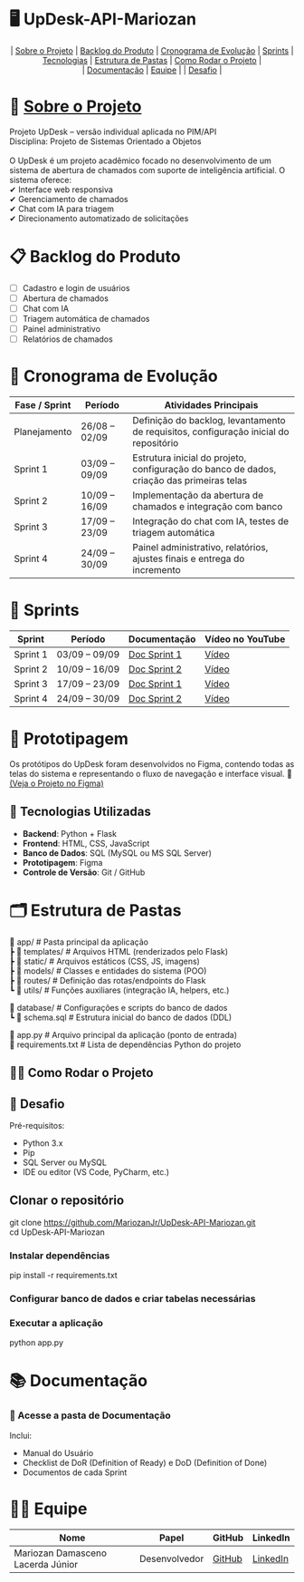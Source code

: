 # 🖥️ UpDesk-API-Mariozan
<p align="center">
  | <a href="#sobre-o-projeto">Sobre o Projeto</a> |
  <a href="#backlog-do-produto">Backlog do Produto</a> |
  <a href="#cronograma-de-evolucao">Cronograma de Evolução</a> |
  <a href="#sprints">Sprints</a> |
  <a href="#tecnologias-utilizadas">Tecnologias</a> |
  <a href="#estrutura-de-pastas">Estrutura de Pastas</a> |  
  <a href="#como-rodar-o-projeto">Como Rodar o Projeto</a> |  
   <br> | <a href="#documentacao">Documentação</a> |  
  <a href="#equipe">Equipe</a> |
  | <a href ="#desafio"> Desafio</a>  |
</p>


# 📖 <a href="#-sobre-o-projeto">Sobre o Projeto</a>
Projeto UpDesk – versão individual aplicada no PIM/API  
Disciplina: Projeto de Sistemas Orientado a Objetos  
<br>
O UpDesk é um projeto acadêmico focado no desenvolvimento de um sistema de abertura de chamados com suporte de inteligência artificial.
O sistema oferece:  
✔ Interface web responsiva  
✔ Gerenciamento de chamados  
✔ Chat com IA para triagem  
✔ Direcionamento automatizado de solicitações   

# 📋 Backlog do Produto
- [ ] Cadastro e login de usuários  
- [ ] Abertura de chamados  
- [ ] Chat com IA  
- [ ] Triagem automática de chamados  
- [ ] Painel administrativo  
- [ ] Relatórios de chamados

# 📅 Cronograma de Evolução

| Fase / Sprint | Período        | Atividades Principais                                                                    |
| ------------- | -------------- | ---------------------------------------------------------------------------------------- |
| Planejamento  | 26/08 – 02/09  | Definição do backlog, levantamento de requisitos, configuração inicial do repositório   |
| Sprint 1      | 03/09 – 09/09  | Estrutura inicial do projeto, configuração do banco de dados, criação das primeiras telas|
| Sprint 2      | 10/09 – 16/09  | Implementação da abertura de chamados e integração com banco                             |
| Sprint 3      | 17/09 – 23/09  | Integração do chat com IA, testes de triagem automática                                  |
| Sprint 4      | 24/09 – 30/09  | Painel administrativo, relatórios, ajustes finais e entrega do incremento               |


# 🚀 Sprints
| Sprint   | Período       | Documentação         | Vídeo no YouTube |
| -------- | ------------- | -------------------- | ---------------- |
| Sprint 1 | 03/09 – 09/09 | [Doc Sprint 1](link) | [Vídeo](link)    |
| Sprint 2 | 10/09 – 16/09 | [Doc Sprint 2](link) | [Vídeo](link)    |
| Sprint 3 | 17/09 – 23/09 | [Doc Sprint 1](link) | [Vídeo](link)    |
| Sprint 4 | 24/09 – 30/09 | [Doc Sprint 2](link) | [Vídeo](link)    |




# 🎨 Prototipagem 
Os protótipos do UpDesk foram desenvolvidos no Figma, contendo todas as telas do sistema e representando o fluxo de navegação e interface visual. 
🔗 [(Veja o Projeto no Figma)](https://www.figma.com/design/E1MoJEdet6K1CZIIEW0vfm/UpDesk?node-id=294-3&t=YVfI6JaDnaV6bH2t-0)

## 🚀 Tecnologias Utilizadas  
- **Backend**: Python + Flask  
- **Frontend**: HTML, CSS, JavaScript  
- **Banco de Dados**: SQL (MySQL ou MS SQL Server)  
- **Prototipagem**: Figma  
- **Controle de Versão**: Git / GitHub 

# 🗂 Estrutura de Pastas    
📁 app/                   # Pasta principal da aplicação  
 ┣ 📁 templates/          # Arquivos HTML (renderizados pelo Flask)  
 ┣ 📁 static/             # Arquivos estáticos (CSS, JS, imagens)  
 ┣ 📁 models/             # Classes e entidades do sistema (POO)  
 ┣ 📁 routes/             # Definição das rotas/endpoints do Flask  
 ┗ 📁 utils/              # Funções auxiliares (integração IA, helpers, etc.)  
   
📁 database/              # Configurações e scripts do banco de dados  
 ┗ 📄 schema.sql          # Estrutura inicial do banco de dados (DDL)  
  
📄 app.py                 # Arquivo principal da aplicação (ponto de entrada)  
📄 requirements.txt       # Lista de dependências Python do projeto  



## 🧑‍💻 Como Rodar o Projeto <a id="#como-rodar-o-projeto"></a>
## 🏅 Desafio <a id="desafio"></a>
Pré-requisitos:
- Python 3.x  
- Pip
- SQL Server ou MySQL
- IDE ou editor (VS Code, PyCharm, etc.)  

## Clonar o repositório  
git clone https://github.com/MariozanJr/UpDesk-API-Mariozan.git   
cd UpDesk-API-Mariozan   

### Instalar dependências  
pip install -r requirements.txt  

### Configurar banco de dados e criar tabelas necessárias  

### Executar a aplicação  
python app.py  

# 📚 Documentação
### 📂 Acesse a pasta de Documentação

Inclui:
- Manual do Usuário
- Checklist de DoR (Definition of Ready) e DoD (Definition of Done)
- Documentos de cada Sprint
 

# 🧑‍💻 Equipe 
| Nome                              | Papel         | GitHub                                  | LinkedIn                                               |
| --------------------------------- | ------------- | --------------------------------------- | ------------------------------------------------------ |
| Mariozan Damasceno Lacerda Júnior | Desenvolvedor | [GitHub](https://github.com/MariozanJr) | [LinkedIn](https://www.linkedin.com/in/mariozanjunior) |

